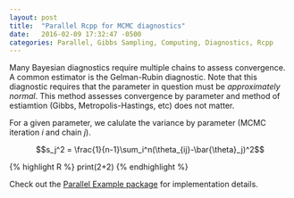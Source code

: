 ```yaml
---
layout: post
title:  "Parallel Rcpp for MCMC diagnostics"
date:   2016-02-09 17:32:47 -0500
categories: Parallel, Gibbs Sampling, Computing, Diagnostics, Rcpp
---
```


Many Bayesian diagnostics require multiple chains to assess convergence. A common estimator is the Gelman-Rubin diagnostic. Note that this diagnostic requires that the parameter in question must be *approximately normal*. This method assesses convergence by parameter and method of estiamtion (Gibbs, Metropolis-Hastings, etc) does not matter.

For a given parameter, we calulate the variance by parameter (MCMC iteration *i* and chain *j*).

$$s_j^2 = \frac{1}{n-1}\sum_i^n(\theta_{ij}-\bar{\theta}_j)^2$$

{% highlight R %}
print(2+2)
{% endhighlight %}

Check out the [Parallel Example package][RcppParallel] for implementation details.

[RcppParallel]: https://github.com/jacobcvt12/RcppParallelExample
